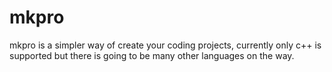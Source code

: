 # mkpro
mkpro is a simpler way of create your coding projects, currently only c++ is supported but there is going to be many other languages on the way.

